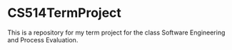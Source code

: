 # CS514TermProject
This is a repository for my term project for the class Software Engineering and Process Evaluation. 
